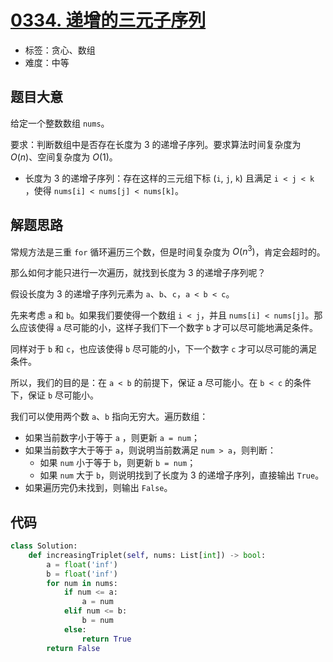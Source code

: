 # [0334. 递增的三元子序列](https://leetcode-cn.com/problems/increasing-triplet-subsequence/)

- 标签：贪心、数组
- 难度：中等

## 题目大意

给定一个整数数组 `nums`。

要求：判断数组中是否存在长度为 3 的递增子序列。要求算法时间复杂度为 $O(n)$、空间复杂度为 $O(1)$。

- 长度为 3 的递增子序列：存在这样的三元组下标 (`i`, `j`, `k`) 且满足 `i < j < k` ，使得 `nums[i] < nums[j] < nums[k]`。

## 解题思路

常规方法是三重 `for` 循环遍历三个数，但是时间复杂度为 $O(n^3)$，肯定会超时的。

那么如何才能只进行一次遍历，就找到长度为 3 的递增子序列呢？

假设长度为 3 的递增子序列元素为 `a`、`b`、`c`，`a < b < c`。

先来考虑 `a` 和 `b`。如果我们要使得一个数组  `i < j`，并且 `nums[i] < nums[j]`。那么应该使得 `a` 尽可能的小，这样子我们下一个数字 `b` 才可以尽可能地满足条件。

同样对于 `b` 和 `c`，也应该使得 `b` 尽可能的小，下一个数字 `c` 才可以尽可能的满足条件。

所以，我们的目的是：在 `a < b` 的前提下，保证 a 尽可能小。在 `b < c` 的条件下，保证 `b` 尽可能小。

我们可以使用两个数 `a`、`b` 指向无穷大。遍历数组：

- 如果当前数字小于等于 `a` ，则更新 `a = num`；
- 如果当前数字大于等于 `a`，则说明当前数满足 `num > a`，则判断：
  - 如果 `num` 小于等于 `b`，则更新 `b = num`；
  - 如果 `num` 大于 `b`，则说明找到了长度为 3 的递增子序列，直接输出 `True`。
- 如果遍历完仍未找到，则输出 `False`。

## 代码

```Python
class Solution:
    def increasingTriplet(self, nums: List[int]) -> bool:
        a = float('inf')
        b = float('inf')
        for num in nums:
            if num <= a:
                a = num
            elif num <= b:
                b = num
            else:
                return True
        return False
```

